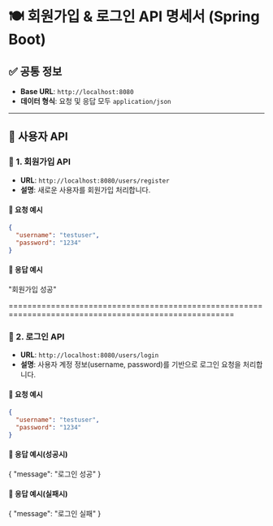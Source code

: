 # 🍽️ 회원가입 & 로그인 API 명세서 (Spring Boot)

## ✅ 공통 정보

- **Base URL**: `http://localhost:8080`
- **데이터 형식**: 요청 및 응답 모두 `application/json`

----

## 👤 사용자 API

### 📌 1. 회원가입 API

- **URL**: `http://localhost:8080/users/register`
- **설명**: 새로운 사용자를 회원가입 처리합니다.

#### 🔸 요청 예시

```json
{
  "username": "testuser",
  "password": "1234"
}
```

#### 🔸 응답 예시

  "회원가입 성공"

======================================================================================================

### 📌 2. 로그인 API

- **URL**: `http://localhost:8080/users/login`
- **설명**: 사용자 계정 정보(username, password)를 기반으로 로그인 요청을 처리합니다.

#### 🔸 요청 예시

```json
{
  "username": "testuser",
  "password": "1234"
}
```
#### 🔸 응답 예시(성공시)

{
  "message": "로그인 성공"
}

#### 🔸 응답 예시(실패시)

{
  "message": "로그인 실패"
}
